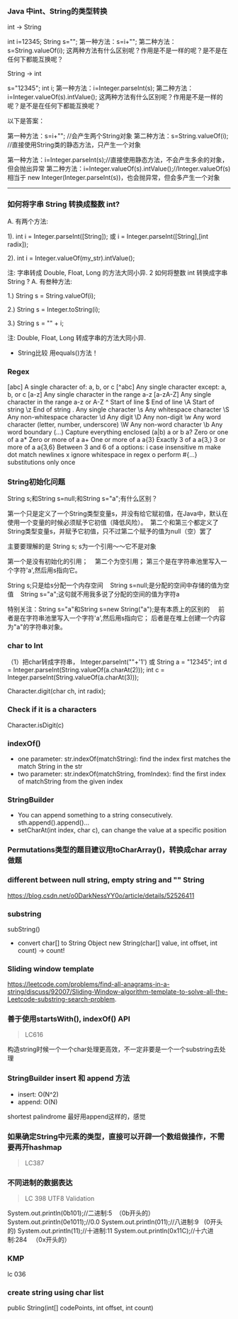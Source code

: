 ### Java 中int、String的类型转换
int -> String

int i=12345;
String s="";
第一种方法：s=i+"";
第二种方法：s=String.valueOf(i);
这两种方法有什么区别呢？作用是不是一样的呢？是不是在任何下都能互换呢？

String -> int

s="12345";
int i;
第一种方法：i=Integer.parseInt(s);
第二种方法：i=Integer.valueOf(s).intValue();
这两种方法有什么区别呢？作用是不是一样的呢？是不是在任何下都能互换呢？

以下是答案：

第一种方法：s=i+"";   //会产生两个String对象
第二种方法：s=String.valueOf(i); //直接使用String类的静态方法，只产生一个对象

第一种方法：i=Integer.parseInt(s);//直接使用静态方法，不会产生多余的对象，但会抛出异常
第二种方法：i=Integer.valueOf(s).intValue();//Integer.valueOf(s) 相当于 new Integer(Integer.parseInt(s))，也会抛异常，但会多产生一个对象

--------------------------------------------------------------------
### 如何将字串 String 转换成整数 int?

A. 有两个方法:

1). int i = Integer.parseInt([String]); 或
i = Integer.parseInt([String],[int radix]);

2). int i = Integer.valueOf(my_str).intValue();

注: 字串转成 Double, Float, Long 的方法大同小异.
2 如何将整数 int 转换成字串 String ?
A. 有叁种方法:

1.) String s = String.valueOf(i);

2.) String s = Integer.toString(i);

3.) String s = "" + i;

注: Double, Float, Long 转成字串的方法大同小异.

- String比较
用equals()方法！

### Regex

[abc]	A single character of: a, b, or c
[^abc]	Any single character except: a, b, or c
[a-z]	Any single character in the range a-z
[a-zA-Z]	Any single character in the range a-z or A-Z
^	Start of line
$	End of line
\A	Start of string
\z	End of string
.	Any single character
\s	Any whitespace character
\S	Any non-whitespace character
\d	Any digit
\D	Any non-digit
\w	Any word character (letter, number, underscore)
\W	Any non-word character
\b	Any word boundary
(...)	Capture everything enclosed
(a|b)	a or b
a?	Zero or one of a
a*	Zero or more of a
a+	One or more of a
a{3}	Exactly 3 of a
a{3,}	3 or more of a
a{3,6}	Between 3 and 6 of a
options: i case insensitive m make dot match newlines x ignore whitespace in regex o perform #{...} substitutions only once

### String初始化问题
String s;和String s=null;和String s="a";有什么区别？


第一个只是定义了一个String类型变量s，并没有给它赋初值，在Java中，默认在使用一个变量的时候必须赋予它初值（降低风险）。 
第二个和第三个都定义了String类型变量s，并赋予它初值，只不过第二个赋予的值为null（空）罢了

主要要理解的是
String s; s为一个引用～～它不是对象   

第一个是没有初始化的引用；   
第二个为空引用；
第三个是在字符串池里写入一个字符'a',然后用s指向它。


String s;只是给s分配一个内存空间   
String s=null;是分配的空间中存储的值为空值   
String s="a";这句就不用我多说了分配的空间的值为字符a


特别关注：String s="a"和String s=new String("a");是有本质上的区别的 
  
前者是在字符串池里写入一个字符'a',然后用s指向它；
后者是在堆上创建一个内容为"a"的字符串对象。

### char to Int
（1）把char转成字符串， Integer.parseInt(""+'1')
或
String a = "12345";
int d = Integer.parseInt(String.valueOf(a.charAt(2)));
int c = Integer.parseInt(String.valueOf(a.charAt(3)));

Character.digit(char ch, int radix);

### Check if it is a characters
Character.isDigit(c)

### indexOf()
- one parameter: str.indexOf(matchString): find the index first matches the match String in the str
- two parameter: str.indexOf(matchString, fromIndex): find the first index of matchString from the given index

### StringBuilder
- You can append something to a string consecutively. sth.append().append()...
- setCharAt(int index, char c), can change the value at a specific position

### Permutations类型的题目建议用toCharArray()，转换成char array做题

### different between null string, empty string and "" String
https://blog.csdn.net/o0DarkNessYY0o/article/details/52526411

### substring
subString()
- convert char[] to String Object
new String​(char[] value, int offset, int count)  -> count!

### Sliding window template
https://leetcode.com/problems/find-all-anagrams-in-a-string/discuss/92007/Sliding-Window-algorithm-template-to-solve-all-the-Leetcode-substring-search-problem.

### 善于使用startsWith(), indexOf() API
>LC616

构造string时候一个一个char处理更高效，不一定非要是一个一个substring去处理

### StringBuilder insert 和 append 方法

- insert: O(N^2)
- append: O(N)

shortest palindrome 最好用append这样的，感觉

### 如果确定String中元素的类型，直接可以开辟一个数组做操作，不需要再开hashmap
>LC387

### 不同进制的数据表达
> LC 398 UTF8 Validation

System.out.println(0b101);//二进制:5  （0b开头的）
System.out.println(0e1011);//0.0
System.out.println(011);//八进制:9   (0开头的)
System.out.println(11);//十进制:11
System.out.println(0x11C);//十六进制:284   （0x开头的）


### KMP
lc 036

### create string using char list
public String(int[] codePoints,
      int offset,
      int count)
